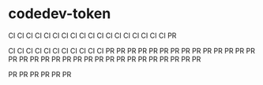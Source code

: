 # codedev-token
CI CI CI CI CI CI CI CI CI CI CI CI CI CI CI CI CI CI PR

CI CI CI CI CI CI CI CI CI CI CI PR PR PR PR PR PR PR PR PR PR PR PR PR PR PR PR PR PR PR PR PR PR PR PR PR PR PR PR PR PR PR PR

PR PR PR PR PR PR
